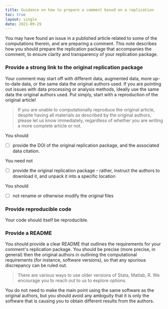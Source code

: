 ```yaml
---
title: Guidance on how to prepare a comment based on a replication
toc: true
layout: single
date: 2021-09-29
---
```


You may have found an issue in a published article related to some of the computations therein, and are preparing a comment. This note describes how you should prepare the replication package that accompanies the comment, to ensure clarity and transparency of your replication package.

### Provide a strong link to the original replication package

Your comment may start off with different data, augmented data, more up-to-date data, or the same data the original authors used. If you are pointing out issues with data processing or analysis methods, ideally use the same data the original authors used. Put simply, start with a reproduction of the original article! 

> If you are unable to computationally reproduce the original article, despite having all materials as described by the original authors, please let us know immediately, regardless of whether you are writing a more complete article or not.

You should

- [ ] provide  the DOI of the original replication package, and the associated data citation.

You need not

- [ ] provide the original replication package - rather, instruct the authors to download it, and unpack it into a specific location

You should 

- [ ] not rename or otherwise modify the original files

### Provide reproducible code

Your code should itself be reproducible. 

### Provide a README

You should provide a clear README that outlines the requirements for your comment's replication package. You should be precise (more precise, in general) then the original authors in outlining the computational requirements (for instance, software versions), so that any spurious discrepancy can be ruled out.

> There are various ways to use older versions of Stata, Matlab, R. We encourage you to reach out to us to explore options.

You do not need to make the main point using the same software as the original authors, but you should avoid any ambiguity that it is only the software that is causing you to obtain different results from the authors.

